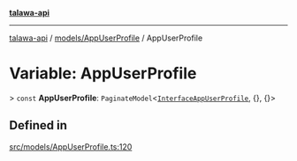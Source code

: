 [**talawa-api**](../../../README.md)

***

[talawa-api](../../../modules.md) / [models/AppUserProfile](../README.md) / AppUserProfile

# Variable: AppUserProfile

\> `const` **AppUserProfile**: `PaginateModel`\<[`InterfaceAppUserProfile`](../interfaces/InterfaceAppUserProfile.md), \{\}, \{\}\>

## Defined in

[src/models/AppUserProfile.ts:120](https://github.com/PalisadoesFoundation/talawa-api/blob/039b0f127fb8caa46d57186ab4b3bb27fe150903/src/models/AppUserProfile.ts#L120)
